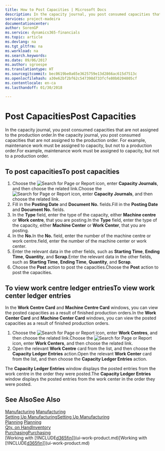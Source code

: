 ```yaml
---
title: How to Post Capacities | Microsoft Docs
description: In the capacity journal, you post consumed capacities that are not assigned to the production order. For example, maintenance work must be assigned to capacity, but not to a production order.
services: project-madeira
documentationcenter: 
author: SorenGP
ms.service: dynamics365-financials
ms.topic: article
ms.devlang: na
ms.tgt_pltfrm: na
ms.workload: na
ms.search.keywords: 
ms.date: 09/06/2017
ms.author: sgroespe
ms.translationtype: HT
ms.sourcegitcommit: bec0619be0a65e3625759e13d2866ac615d7513c
ms.openlocfilehash: a30e62bf2bf62c547398d733fcfe80b0204805cf
ms.contentlocale: en-ca
ms.lasthandoff: 01/30/2018

---
```

# <a name="post-capacities"></a><span data-ttu-id="0a261-104">Post Capacities</span><span class="sxs-lookup"><span data-stu-id="0a261-104">Post Capacities</span></span>
<span data-ttu-id="0a261-105">In the capacity journal, you post consumed capacities that are not assigned to the production order.</span><span class="sxs-lookup"><span data-stu-id="0a261-105">In the capacity journal, you post consumed capacities that are not assigned to the production order.</span></span> <span data-ttu-id="0a261-106">For example, maintenance work must be assigned to capacity, but not to a production order.</span><span class="sxs-lookup"><span data-stu-id="0a261-106">For example, maintenance work must be assigned to capacity, but not to a production order.</span></span>  

## <a name="to-post-capacities"></a><span data-ttu-id="0a261-107">To post capacities</span><span class="sxs-lookup"><span data-stu-id="0a261-107">To post capacities</span></span>  
1.  <span data-ttu-id="0a261-108">Choose the ![Search for Page or Report](media/ui-search/search_small.png "Search for Page or Report icon") icon, enter **Capacity Journals**, and then choose the related link.</span><span class="sxs-lookup"><span data-stu-id="0a261-108">Choose the ![Search for Page or Report](media/ui-search/search_small.png "Search for Page or Report icon") icon, enter **Capacity Journals**, and then choose the related link.</span></span>  
2.  <span data-ttu-id="0a261-109">Fill in the **Posting Date** and **Document No.** fields.</span><span class="sxs-lookup"><span data-stu-id="0a261-109">Fill in the **Posting Date** and **Document No.** fields.</span></span>  
3.  <span data-ttu-id="0a261-110">In the **Type** field, enter the type of the capacity, either **Machine centre** or **Work centre**, that you are posting.</span><span class="sxs-lookup"><span data-stu-id="0a261-110">In the **Type** field, enter the type of the capacity, either **Machine Center** or **Work Center**, that you are posting.</span></span>  
4.  <span data-ttu-id="0a261-111">In the **No.**</span><span class="sxs-lookup"><span data-stu-id="0a261-111">In the **No.**</span></span> <span data-ttu-id="0a261-112">field, enter the number of the machine centre or work centre.</span><span class="sxs-lookup"><span data-stu-id="0a261-112">field, enter the number of the machine center or work center.</span></span>  
5.  <span data-ttu-id="0a261-113">Enter the relevant data in the other fields, such as **Starting Time**, **Ending Time**, **Quantity**, and **Scrap**.</span><span class="sxs-lookup"><span data-stu-id="0a261-113">Enter the relevant data in the other fields, such as **Starting Time**, **Ending Time**, **Quantity**, and **Scrap**.</span></span>  
6.  <span data-ttu-id="0a261-114">Choose the **Post** action to post the capacities.</span><span class="sxs-lookup"><span data-stu-id="0a261-114">Choose the **Post** action to post the capacities.</span></span>  

## <a name="to-view-work-center-ledger-entries"></a><span data-ttu-id="0a261-115">To view work centre ledger entries</span><span class="sxs-lookup"><span data-stu-id="0a261-115">To view work center ledger entries</span></span>  
<span data-ttu-id="0a261-116">In the **Work Centre Card** and **Machine Centre Card** windows, you can view the posted capacities as a result of finished production orders.</span><span class="sxs-lookup"><span data-stu-id="0a261-116">In the **Work Center Card** and **Machine Center Card** windows, you can view the posted capacities as a result of finished production orders.</span></span>    
1.  <span data-ttu-id="0a261-117">Choose the ![Search for Page or Report](media/ui-search/search_small.png "Search for Page or Report icon") icon, enter **Work Centres**, and then choose the related link.</span><span class="sxs-lookup"><span data-stu-id="0a261-117">Choose the ![Search for Page or Report](media/ui-search/search_small.png "Search for Page or Report icon") icon, enter **Work Centers**, and then choose the related link.</span></span>  
2.  <span data-ttu-id="0a261-118">Open the relevant **Work Centre** card from the list, and then choose the **Capacity Ledger Entries** action.</span><span class="sxs-lookup"><span data-stu-id="0a261-118">Open the relevant **Work Center** card from the list, and then choose the **Capacity Ledger Entries** action.</span></span>  

<span data-ttu-id="0a261-119">The **Capacity Ledger Entries** window displays the posted entries from the work centre in the order they were posted.</span><span class="sxs-lookup"><span data-stu-id="0a261-119">The **Capacity Ledger Entries** window displays the posted entries from the work center in the order they were posted.</span></span>   

## <a name="see-also"></a><span data-ttu-id="0a261-120">See Also</span><span class="sxs-lookup"><span data-stu-id="0a261-120">See Also</span></span>  
<span data-ttu-id="0a261-121">[Manufacturing](production-manage-manufacturing.md)  </span><span class="sxs-lookup"><span data-stu-id="0a261-121">[Manufacturing](production-manage-manufacturing.md)  </span></span>  
[<span data-ttu-id="0a261-122">Setting Up Manufacturing</span><span class="sxs-lookup"><span data-stu-id="0a261-122">Setting Up Manufacturing</span></span>](production-configure-production-processes.md)  
<span data-ttu-id="0a261-123">[Planning](production-planning.md)    </span><span class="sxs-lookup"><span data-stu-id="0a261-123">[Planning](production-planning.md)    </span></span>  
[<span data-ttu-id="0a261-124">Qty. on Hand</span><span class="sxs-lookup"><span data-stu-id="0a261-124">Inventory</span></span>](inventory-manage-inventory.md)  
[<span data-ttu-id="0a261-125">Purchasing</span><span class="sxs-lookup"><span data-stu-id="0a261-125">Purchasing</span></span>](purchasing-manage-purchasing.md)  
<span data-ttu-id="0a261-126">[Working with [!INCLUDE[d365fin](includes/d365fin_md.md)]](ui-work-product.md)</span><span class="sxs-lookup"><span data-stu-id="0a261-126">[Working with [!INCLUDE[d365fin](includes/d365fin_md.md)]](ui-work-product.md)</span></span>

